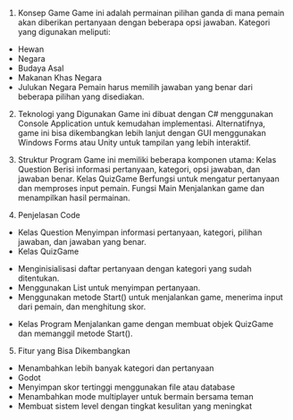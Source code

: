 1. Konsep Game
Game ini adalah permainan pilihan ganda di mana pemain akan diberikan pertanyaan dengan beberapa opsi jawaban. Kategori yang digunakan meliputi:
- Hewan
- Negara
- Budaya Asal
- Makanan Khas Negara
- Julukan Negara
Pemain harus memilih jawaban yang benar dari beberapa pilihan yang disediakan.

2. Teknologi yang Digunakan
Game ini dibuat dengan C# menggunakan Console Application untuk kemudahan implementasi. Alternatifnya, game ini bisa dikembangkan lebih lanjut dengan GUI menggunakan Windows Forms atau Unity untuk tampilan yang lebih interaktif.

3. Struktur Program
Game ini memiliki beberapa komponen utama:
Kelas Question
Berisi informasi pertanyaan, kategori, opsi jawaban, dan jawaban benar.
Kelas QuizGame
Berfungsi untuk mengatur pertanyaan dan memproses input pemain.
Fungsi Main
Menjalankan game dan menampilkan hasil permainan.

4. Penjelasan Code
* Kelas Question
Menyimpan informasi pertanyaan, kategori, pilihan jawaban, dan jawaban yang benar.
* Kelas QuizGame
- Menginisialisasi daftar pertanyaan dengan kategori yang sudah ditentukan.
- Menggunakan List<Question> untuk menyimpan pertanyaan.
- Menggunakan metode Start() untuk menjalankan game, menerima input dari pemain, dan menghitung skor.
* Kelas Program
Menjalankan game dengan membuat objek QuizGame dan memanggil metode Start().

5. Fitur yang Bisa Dikembangkan
- Menambahkan lebih banyak kategori dan pertanyaan
- Godot
- Menyimpan skor tertinggi menggunakan file atau database
- Menambahkan mode multiplayer untuk bermain bersama teman
- Membuat sistem level dengan tingkat kesulitan yang meningkat
